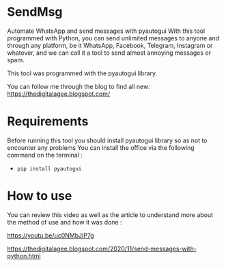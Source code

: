 # SendMsg
Automate WhatsApp and send messages with pyautogui
With this tool programmed with Python, you can send unlimited messages to anyone and through any platform, be it WhatsApp, Facebook, Telegram, Instagram or whatever, and we can call it a tool to send almost annoying messages or spam.

This tool was programmed with the pyautogui library.

You can follow me through the blog to find all new:
https://thedigitalagee.blogspot.com/

# Requirements
Before running this tool you should install pyautogui library so as not to encounter any problems
You can install the office via the following command on the terminal :
* `pip install pyautogui`

# How to use
You can review this video as well as the article to understand more about the method of use and how it was done :

https://youtu.be/uc0NMbJlP7g

https://thedigitalagee.blogspot.com/2020/11/send-messages-with-python.html
